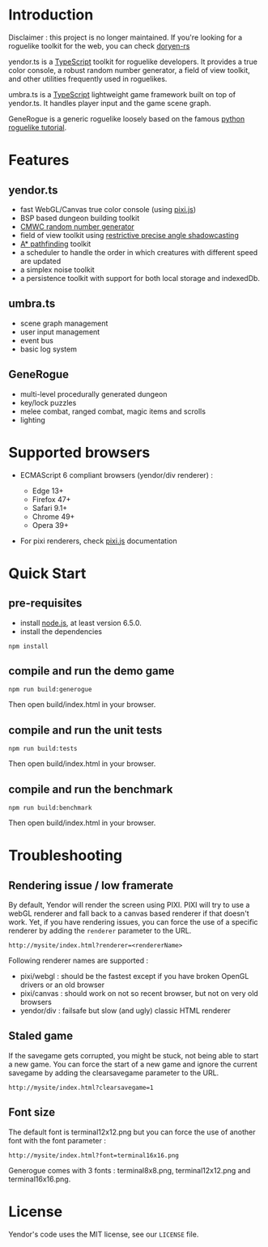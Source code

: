 # Introduction

Disclaimer : this project is no longer maintained. If you're looking for a roguelike toolkit for the web, you can check [doryen-rs](https://github.com/jice-nospam/doryen-rs/)

yendor.ts is a [TypeScript](http://www.typescriptlang.org) toolkit for roguelike developers. It provides a true color console, a robust random number generator, a field of view toolkit, and other utilities frequently used in roguelikes.

umbra.ts is a [TypeScript](http://www.typescriptlang.org) lightweight game framework built on top of yendor.ts. It handles player input and the game scene graph.

GeneRogue is a generic roguelike loosely based on the famous [python roguelike tutorial](http://www.roguebasin.com/index.php?title=Complete_Roguelike_Tutorial,_using_python%2Blibtcod).

# Features

## yendor.ts
* fast WebGL/Canvas true color console  (using [pixi.js](http://www.pixijs.com/))
* BSP based dungeon building toolkit
* [CMWC random number generator](https://en.wikipedia.org/wiki/Multiply-with-carry#Complementary-multiply-with-carry_generators)
* field of view toolkit using [restrictive precise angle shadowcasting](http://www.roguebasin.com/index.php?title=Restrictive_Precise_Angle_Shadowcasting)
* [A* pathfinding](http://en.wikipedia.org/wiki/A*_search_algorithm) toolkit
* a scheduler to handle the order in which creatures with different speed are updated
* a simplex noise toolkit
* a persistence toolkit with support for both local storage and indexedDb.

## umbra.ts
* scene graph management
* user input management
* event bus
* basic log system

## GeneRogue
* multi-level procedurally generated dungeon
* key/lock puzzles
* melee combat, ranged combat, magic items and scrolls
* lighting

# Supported browsers

 * ECMAScript 6 compliant browsers (yendor/div renderer) :
 	- Edge 13+
    - Firefox 47+
    - Safari 9.1+
    - Chrome 49+
    - Opera 39+

 * For pixi renderers, check [pixi.js](http://www.pixijs.com/) documentation

# Quick Start

## pre-requisites
* install [node.js](http://nodejs.org/), at least version 6.5.0.
* install the dependencies

`npm install`

## compile and run the demo game

`npm run build:generogue`

Then open build/index.html in your browser.

## compile and run the unit tests

`npm run build:tests`

Then open build/index.html in your browser.

## compile and run the benchmark

`npm run build:benchmark`

Then open build/index.html in your browser.

# Troubleshooting

## Rendering issue / low framerate
By default, Yendor will render the screen using PIXI. PIXI will try to use a webGL renderer and fall back to a canvas based renderer if that doesn't work. Yet, if you have rendering issues, you can force the use of a specific renderer by adding the `renderer` parameter to the URL.

`http://mysite/index.html?renderer=<rendererName>`

Following renderer names are supported :
* pixi/webgl : should be the fastest except if you have broken OpenGL drivers or an old browser
* pixi/canvas : should work on not so recent browser, but not on very old browsers
* yendor/div : failsafe but slow (and ugly) classic HTML renderer

## Staled game
If the savegame gets corrupted, you might be stuck, not being able to start a new game.
You can force the start of a new game and ignore the current savegame by adding the clearsavegame parameter to the URL.

`http://mysite/index.html?clearsavegame=1`

## Font size
The default font is terminal12x12.png but you can force the use of another font with the font parameter :

`http://mysite/index.html?font=terminal16x16.png`

Generogue comes with 3 fonts : terminal8x8.png, terminal12x12.png and terminal16x16.png.

# License

Yendor's code uses the MIT license, see our `LICENSE` file.
